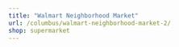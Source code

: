 ```yaml
---
title: "Walmart Neighborhood Market"
url: /columbus/walmart-neighborhood-market-2/
shop: supermarket
---
```

